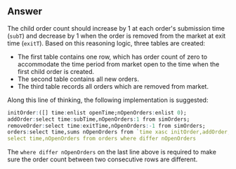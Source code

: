 ## Answer
The child order count should increase by 1 at each order's submission time (``subT``) and decrease by 1 when the
order is removed from the market at exit time (``exitT``). Based on this reasoning logic, three tables are created:

- The first table contains one row, which has order count of zero to accommodate the time period from market open
    to the time when the first child order is created.
- The second table contains all new orders.
- The third table records all orders which are removed from market.

Along this line of thinking, the following implementation is suggested:

```q
initOrder:([] time:enlist openTime;nOpenOrders:enlist 0);
addOrder:select time:subTime,nOpenOrders:1 from simOrders;
removeOrder:select time:exitTime,nOpenOrders:-1 from simOrders;
orders:select time,sums nOpenOrders from `time xasc initOrder,addOrder,removeOrder;
select time,nOpenOrders from orders where differ nOpenOrders
```

The ``where differ nOpenOrders`` on the last line above is required to make sure the order count between two consecutive rows are different.
